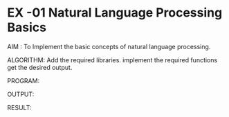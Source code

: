 # EX -01 Natural Language Processing Basics
AIM :
To Implement the basic concepts of natural language processing.


ALGORITHM:
Add the required libraries.
implement the required functions
get the desired output.



PROGRAM:





OUTPUT:



RESULT:
